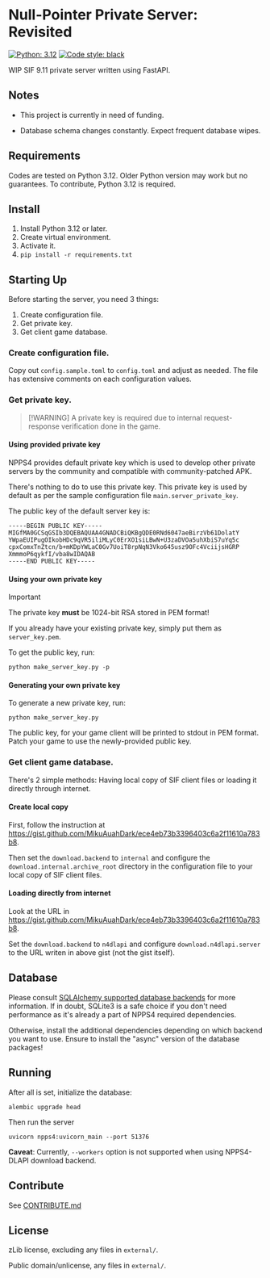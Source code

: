 Null-Pointer Private Server: Revisited
=====

[![Python: 3.12](https://img.shields.io/badge/Python-3.12-blue)](https://www.python.org/)
[![Code style: black](https://img.shields.io/badge/Code%20style-black-000000.svg)](https://github.com/psf/black)

WIP SIF 9.11 private server written using FastAPI.

Notes
-----

* This project is currently in need of funding.

* Database schema changes constantly. Expect frequent database wipes.

Requirements
-----

Codes are tested on Python 3.12. Older Python version may work but no guarantees. To contribute, Python 3.12 is
required.

Install
----

1. Install Python 3.12 or later.
2. Create virtual environment.
3. Activate it.
4. `pip install -r requirements.txt`

Starting Up
-----

Before starting the server, you need 3 things:
1. Create configuration file.
2. Get private key.
3. Get client game database.

### Create configuration file.

Copy out `config.sample.toml` to `config.toml` and adjust as needed. The file has extensive comments on each
configuration values.

### Get private key.

> [!WARNING] A private key is required due to internal request-response verification done in the game.

#### Using provided private key

NPPS4 provides default private key which is used to develop other private servers by the community
and compatible with community-patched APK.

There's nothing to do to use this private key. This private key is used by default as per the sample configuration
file `main.server_private_key`.

The public key of the default server key is:
```
-----BEGIN PUBLIC KEY-----
MIGfMA0GCSqGSIb3DQEBAQUAA4GNADCBiQKBgQDE0RNd6047aeBirzVb61DolatY
YWpaEUIPugOIkobHDc9qVR5iliMLyC0ErXO1siLBwN+U3zaDVOa5uhXbiS7uYq5c
cpxComxTnZtcn/b+mKDpYWLaC0Gv7UoiT8rpNqN3Vko645usz9OFc4VciijsHGRP
XmmmoP6qykfI/vba8wIDAQAB
-----END PUBLIC KEY-----
```

#### Using your own private key

> [!IMPORTANT]
> The private key **must** be 1024-bit RSA stored in PEM format!

If you already have your existing private key, simply put them as `server_key.pem`.

To get the public key, run:

```
python make_server_key.py -p
```

#### Generating your own private key

To generate a new private key, run:

```
python make_server_key.py
```

The public key, for your game client will be printed to stdout in PEM format. Patch your game to use the
newly-provided public key.

### Get client game database.

There's 2 simple methods: Having local copy of SIF client files or loading it directly through internet.

#### Create local copy

First, follow the instruction at https://gist.github.com/MikuAuahDark/ece4eb73b3396403c6a2f11610a783b8.

Then set the `download.backend` to `internal` and configure the `download.internal.archive_root` directory in the
configuration file to your local copy of SIF client files.

#### Loading directly from internet

Look at the URL in https://gist.github.com/MikuAuahDark/ece4eb73b3396403c6a2f11610a783b8.

Set the `download.backend` to `n4dlapi` and configure `download.n4dlapi.server` to the URL writen in above gist (not
the gist itself).

Database
-----

Please consult [SQLAlchemy supported database backends](https://docs.sqlalchemy.org/en/20/dialects/index.html) for
more information. If in doubt, SQLite3 is a safe choice if you don't need performance as it's already a part of NPPS4
required dependencies.

Otherwise, install the additional dependencies depending on which backend you want to use. Ensure to install the 
"async" version of the database packages!

Running
-----

After all is set, initialize the database:
```
alembic upgrade head
```

Then run the server
```
uvicorn npps4:uvicorn_main --port 51376
```

**Caveat**: Currently, `--workers` option is not supported when using NPPS4-DLAPI download backend.

Contribute
-----

See [CONTRIBUTE.md](CONTRIBUTE.md)


License
-----

zLib license, excluding any files in `external/`.

Public domain/unlicense, any files in `external/`.
